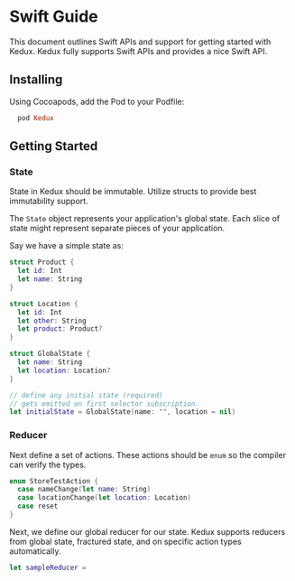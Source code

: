 # Swift Guide

This document outlines Swift APIs and support for getting started with Kedux.
Kedux fully supports Swift APIs and provides a nice Swift API.

## Installing

Using Cocoapods, add the Pod to your Podfile:

```ruby
  pod Kedux
```

## Getting Started

### State

State in Kedux should be immutable. Utilize structs to provide best immutability support.

The `State` object represents your application's global state. Each slice of state might represent separate pieces of your 
application. 

Say we have a simple state as:

```swift 
struct Product {
  let id: Int
  let name: String
}

struct Location {
  let id: Int
  let other: String
  let product: Product?
}

struct GlobalState {
  let name: String
  let location: Location?
}

// define any initial state (required)
// gets emitted on first selector subscription.
let initialState = GlobalState(name: "", location = nil)
```

### Reducer

Next define a set of actions. These actions should be `enum` so the compiler can verify 
the types.

```swift 
enum StoreTestAction {
  case nameChange(let name: String)
  case locationChange(let location: Location)
  case reset
}
```

Next, we define our global reducer for our state. Kedux supports reducers from global state, fractured state, 
and on specific action types automatically.

```swift 
let sampleReducer = 
```
